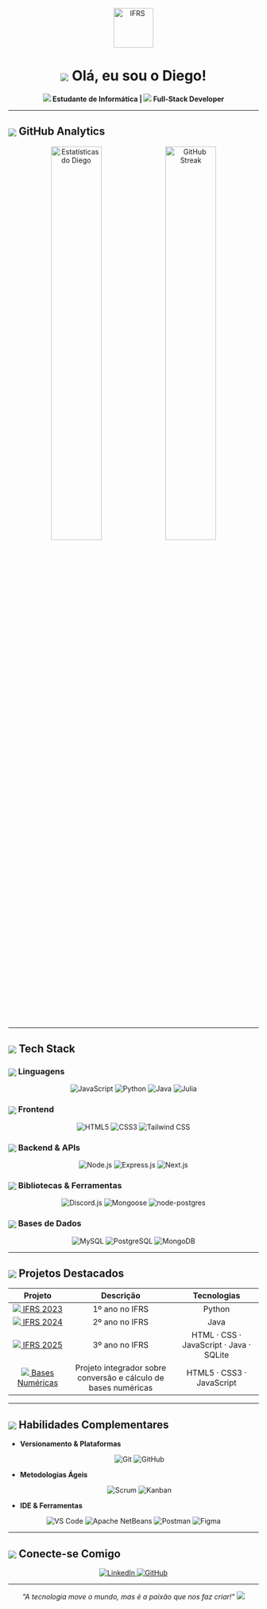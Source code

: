 <p align="center">
  <img src="https://ifrs.edu.br/wp-content/uploads/2022/08/Logo-IFRS-cores-sem-fundo-Horizontal.png" alt="IFRS" height="80"/>
</p>

<h1 align="center">
  <img src="https://img.icons8.com/ios-filled/30/4A90E2/user-male-circle.png" style="vertical-align:middle"/> Olá, eu sou o Diego!
</h1>
<p align="center"><strong>
  <img src="https://img.icons8.com/ios-filled/20/4A90E2/graduation-cap.png"/> Estudante de Informática | 
  <img src="https://img.icons8.com/ios-filled/20/4A90E2/web.png"/> Full‑Stack Developer
</strong></p>

---

## <img src="https://img.icons8.com/ios-filled/24/4A90E2/combo-chart.png" style="vertical-align:middle"/> GitHub Analytics

<p align="center">
  <img src="https://github-readme-stats.vercel.app/api?username=DiegoOilv&show_icons=true&theme=radical&count_private=true" alt="Estatísticas do Diego" width="45%"/>
  <img src="https://github-readme-streak-stats.herokuapp.com/?user=DiegoOilv&theme=radical" alt="GitHub Streak" width="45%"/>
</p>

---

## <img src="https://img.icons8.com/ios-filled/24/4A90E2/settings.png" style="vertical-align:middle"/> Tech Stack

### <img src="https://img.icons8.com/ios-filled/24/4A90E2/source-code.png" style="vertical-align:middle"/> Linguagens  
<p align="center">
  <img src="https://img.shields.io/badge/JavaScript-F7DF1E?style=for-the-badge&logo=javascript&logoColor=black" alt="JavaScript"/>
  <img src="https://img.shields.io/badge/Python-3776AB?style=for-the-badge&logo=python&logoColor=white" alt="Python"/>
  <img src="https://img.shields.io/badge/Java-ED8B00?style=for-the-badge&logo=openjdk&logoColor=white" alt="Java"/>
  <img src="https://img.shields.io/badge/Julia-9558B2?style=for-the-badge&logo=julia&logoColor=white" alt="Julia"/>
</p>

### <img src="https://img.icons8.com/ios-filled/24/4A90E2/monitor.png" style="vertical-align:middle"/> Frontend  
<p align="center">
  <img src="https://img.shields.io/badge/HTML5-E34F26?style=for-the-badge&logo=html5&logoColor=white" alt="HTML5"/>
  <img src="https://img.shields.io/badge/CSS3-1572B6?style=for-the-badge&logo=css3&logoColor=white" alt="CSS3"/>
  <img src="https://img.shields.io/badge/Tailwind_CSS-06B6D4?style=for-the-badge&logo=tailwind-css&logoColor=white" alt="Tailwind CSS"/>
</p>

### <img src="https://img.icons8.com/ios-filled/24/4A90E2/server.png" style="vertical-align:middle"/> Backend & APIs  
<p align="center">
  <img src="https://img.shields.io/badge/Node.js-339933?style=for-the-badge&logo=nodedotjs&logoColor=white" alt="Node.js"/>
  <img src="https://img.shields.io/badge/Express.js-000000?style=for-the-badge&logo=express&logoColor=white" alt="Express.js"/>
  <img src="https://img.shields.io/badge/Next.js-000000?style=for-the-badge&logo=nextdotjs&logoColor=white" alt="Next.js"/>
</p>

### <img src="https://img.icons8.com/ios-filled/24/4A90E2/toolbox.png" style="vertical-align:middle"/> Bibliotecas & Ferramentas  
<p align="center">
  <img src="https://img.shields.io/badge/Discord.js-7289DA?style=for-the-badge&logo=discord&logoColor=white" alt="Discord.js"/>
  <img src="https://img.shields.io/badge/Mongoose-880000?style=for-the-badge&logo=mongoose&logoColor=white" alt="Mongoose"/>
  <img src="https://img.shields.io/badge/node--postgres-4169E1?style=for-the-badge&logo=postgresql&logoColor=white" alt="node-postgres"/>
</p>

### <img src="https://img.icons8.com/ios-filled/24/4A90E2/database.png" style="vertical-align:middle"/> Bases de Dados  
<p align="center">
  <img src="https://img.shields.io/badge/MySQL-4479A1?style=for-the-badge&logo=mysql&logoColor=white" alt="MySQL"/>
  <img src="https://img.shields.io/badge/PostgreSQL-4169E1?style=for-the-badge&logo=postgresql&logoColor=white" alt="PostgreSQL"/>
  <img src="https://img.shields.io/badge/MongoDB-47A248?style=for-the-badge&logo=mongodb&logoColor=white" alt="MongoDB"/>
</p>

---

## <img src="https://img.icons8.com/ios-filled/24/4A90E2/rocket.png" style="vertical-align:middle"/> Projetos Destacados

| Projeto                                                   | Descrição                                                     | Tecnologias                                  |
|:---------------------------------------------------------:|:-------------------------------------------------------------:|:---------------------------------------------:|
| [<img src="https://img.icons8.com/ios-filled/16/4A90E2/school.png"/> IFRS 2023](https://github.com/DiegoOilv/ifrs-2023)     | 1º ano no IFRS                    | Python                                        |
| [<img src="https://img.icons8.com/ios-filled/16/4A90E2/school.png"/> IFRS 2024](https://github.com/DiegoOilv/ifrs-2024)     | 2º ano no IFRS                          | Java                                          |
| [<img src="https://img.icons8.com/ios-filled/16/4A90E2/school.png"/> IFRS 2025](https://github.com/DiegoOilv/ifrs-2025)     | 3º ano no IFRS            | HTML · CSS · JavaScript · Java · SQLite       |
| [<img src="https://img.icons8.com/ios-filled/16/4A90E2/book.png"/> Bases Numéricas](https://basesnumericas.pages.dev)     | Projeto integrador sobre conversão e cálculo de bases numéricas | HTML5 · CSS3 · JavaScript                     |

---

## <img src="https://img.icons8.com/ios-filled/24/4A90E2/light-on.png" style="vertical-align:middle"/> Habilidades Complementares

- **Versionamento & Plataformas**  
  <p align="center">
    <img src="https://img.shields.io/badge/Git-F05032?style=for-the-badge&logo=git&logoColor=white" alt="Git"/>
    <img src="https://img.shields.io/badge/GitHub-181717?style=for-the-badge&logo=github&logoColor=white" alt="GitHub"/>
  </p>

- **Metodologias Ágeis**  
  <p align="center">
    <img src="https://img.shields.io/badge/Scrum-5BA9E6?style=for-the-badge&logo=scrum&logoColor=white" alt="Scrum"/>
    <img src="https://img.shields.io/badge/Kanban-007EC6?style=for-the-badge&logo=kanban&logoColor=white" alt="Kanban"/>
  </p>

- **IDE & Ferramentas**  
 <p align="center">
  <img src="https://img.shields.io/badge/VS%20Code-007ACC?style=for-the-badge&logo=visual-studio-code&logoColor=white" alt="VS Code"/>
  <img src="https://img.shields.io/badge/Apache%20NetBeans-1B6AC6?style=for-the-badge&logo=apachenetbeanside&logoColor=white" alt="Apache NetBeans"/>
  <img src="https://img.shields.io/badge/Postman-FF6C37?style=for-the-badge&logo=postman&logoColor=white" alt="Postman"/>
  <img src="https://img.shields.io/badge/Figma-F24E1E?style=for-the-badge&logo=figma&logoColor=white" alt="Figma"/>
</p>

---

## <img src="https://img.icons8.com/ios-filled/24/4A90E2/linkedin.png" style="vertical-align:middle"/> Conecte-se Comigo

<p align="center">
  <a href="https://linkedin.com/in/diegooilv" target="_blank">
    <img src="https://img.shields.io/badge/LinkedIn-0A66C2?style=for-the-badge&logo=linkedin&logoColor=white" alt="LinkedIn"/>
  </a>
  <a href="https://github.com/DiegoOilv" target="_blank">
    <img src="https://img.shields.io/badge/GitHub-181717?style=for-the-badge&logo=github&logoColor=white" alt="GitHub"/>
  </a>
</p>

---

<p align="center"><em>"A tecnologia move o mundo, mas é a paixão que nos faz criar!" <img src="https://img.icons8.com/ios-filled/20/4A90E2/laptop.png"/></em></p>
